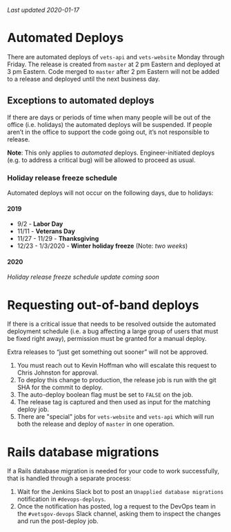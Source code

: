 *Last updated 2020-01-17*

# Automated Deploys

There are automated deploys of `vets-api` and `vets-website` Monday through Friday. The release is created from `master` at 2 pm Eastern and deployed at 3 pm Eastern. Code merged to `master` after 2 pm Eastern will not be added to a release and deployed until the next business day.

## Exceptions to automated deploys

If there are days or periods of time when many people will be out of the office (i.e. holidays) the automated deploys will be suspended. If people aren’t in the office to support the code going out, it’s not responsible to release.

**Note**: This only applies to _automated_ deploys. Engineer-initiated deploys (e.g. to address a critical bug) will be allowed to proceed as usual.

### Holiday release freeze schedule

Automated deploys will not occur on the following days, due to holidays:

#### 2019

* 9/2 - **Labor Day**
* 11/11 - **Veterans Day**
* 11/27 - 11/29 - **Thanksgiving**
* 12/23 - 1/3/2020 - **Winter holiday freeze** (Note: *two weeks*)

#### 2020

*Holiday release freeze schedule update coming soon*

# Requesting out-of-band deploys

If there is a critical issue that needs to be resolved outside the automated deployment schedule (i.e. a bug affecting a large group of users that must be fixed right away), permission must be granted for a manual deploy.

Extra releases to “just get something out sooner” will not be approved.

1. You must reach out to Kevin Hoffman who will escalate this request to Chris Johnston for approval.
1. To deploy this change to production, the release job is run with the git SHA for the commit to deploy.
1. The auto-deploy boolean flag must be set to `FALSE` on the job.
1. The release tag is captured and then used as input for the matching deploy job.
1. There are "special" jobs for `vets-website` and `vets-api` which will run both the release and deploy of `master` in one operation.

# Rails database migrations

If a Rails database migration is needed for your code to work successfully, that is handled through a separate process:

1. Wait for the Jenkins Slack bot to post an `Unapplied database migrations` notification in `#devops-deploys`.
1. Once the notification has posted, log a request to the DevOps team in the `#vetsgov-devops` Slack channel, asking them to inspect the changes and run the post-deploy job.
